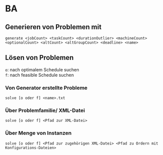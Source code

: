 # BA

## Generieren von Problemen mit
```generate <jobCount> <taskCount> <durationOutlier> <machineCount> <optionalCount> <altCount> <altGroupCount> <deadline> <name>```

## Lösen von Problemen
`o`: nach optimalem Schedule suchen  
`f`: nach feasible Schedule suchen
### Von Generator erstellte Probleme
```
solve [o oder f] <name>.txt
```
### Über Problemfamilie/ XML-Datei
```
solve [o oder f] <Pfad zur XML-Datei>
```
### Über Menge von Instanzen 
```
solve [o oder f] <Pfad zur zugehörigen XML-Datei> <Pfad zu Ordern mit Konfigurations-Dateien>
```
